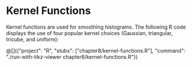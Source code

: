 # Kernel Functions

Kernel functions are used for smoothing histograms. The following R code displays the use of four popular kernel choices (Gaussian,
triangular, tricube, and uniform):

@[]({"project": "R", "stubs": ["chapter8/kernel-functions.R"], "command": "./run-with-tikz-viewer chapter8/kernel-functions.R"})
